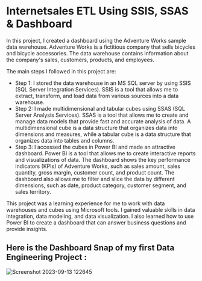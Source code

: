 # Internetsales ETL Using SSIS, SSAS & Dashboard

In this project, I created a dashboard using the Adventure Works sample data warehouse. Adventure Works is a fictitious company that sells bicycles and bicycle accessories. The data warehouse contains information about the company's sales, customers, products, and employees.

The main steps I followed in this project are:

- Step 1: I stored the data warehouse in an MS SQL server by using SSIS (SQL Server Integration Services). SSIS is a tool that allows me to extract, transform, and load data from various sources into a data warehouse.
- Step 2: I made multidimensional and tabular cubes using SSAS (SQL Server Analysis Services). SSAS is a tool that allows me to create and manage data models that provide fast and accurate analysis of data. A multidimensional cube is a data structure that organizes data into dimensions and measures, while a tabular cube is a data structure that organizes data into tables and columns.
- Step 3: I accessed the cubes in Power BI and made an attractive dashboard. Power BI is a tool that allows me to create interactive reports and visualizations of data. The dashboard shows the key performance indicators (KPIs) of Adventure Works, such as sales amount, sales quantity, gross margin, customer count, and product count. The dashboard also allows me to filter and slice the data by different dimensions, such as date, product category, customer segment, and sales territory.

This project was a learning experience for me to work with data warehouses and cubes using Microsoft tools. I gained valuable skills in data integration, data modeling, and data visualization. I also learned how to use Power BI to create a dashboard that can answer business questions and provide insights.

## Here is the Dashboard Snap of my first Data Engineering Project :
![Screenshot 2023-09-13 122645](https://github.com/NADIRHUSSAIN11/Dashboard-Internetsales/assets/89727973/df742c11-e4b0-46e4-b63c-aa79132ef645)


